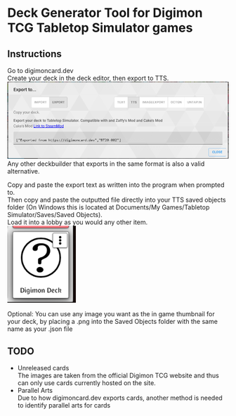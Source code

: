 # Deck Generator Tool for Digimon TCG Tabletop Simulator games

## Instructions

Go to digimoncard.dev<br>
Create your deck in the deck editor, then export to TTS.<br>
![The export menu of digimoncard.dev](carddev.png)<br>
Any other deckbuilder that exports in the same format is also a valid alternative.

Copy and paste the export text as written into the program when prompted to.<br>
Then copy and paste the outputted file directly into your TTS saved objects folder (On Windows this is located at Documents/My Games/Tabletop Simulator/Saves/Saved Objects).<br>
Load it into a lobby as you would any other item.<br>
![The saved object as seen in the ingame menu](object.png)

Optional: You can use any image you want as the in game thumbnail for your deck, by placing a .png into the Saved Objects folder with the same name as your .json file

## TODO

- Unreleased cards<br>
    The images are taken from the official Digimon TCG website and thus can only use cards currently hosted on the site.<br>
- Parallel Arts<br>
    Due to how digimoncard.dev exports cards, another method is needed to identify parallel arts for cards